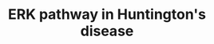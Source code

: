 ---
annotations:
- id: PW:0000003
  parent: signaling pathway
  type: Pathway Ontology
  value: signaling pathway
- id: PW:0000013
  parent: disease pathway
  type: Pathway Ontology
  value: disease pathway
- id: DOID:12858
  parent: central nervous system disease
  type: Disease Ontology
  value: Huntington's disease
- id: PW:0000017
  parent: disease pathway
  type: Pathway Ontology
  value: Huntington's disease pathway
authors:
- AARandCo
- Mkutmon
- Khanspers
- AMTan
- MaintBot
- Nirupama
- Eweitz
- Ash iyer
- Egonw
citedin: ''
communities:
- Diseases
- RareDiseases
description: This ERK pathway is implicated in Huntington's disease. The ligands BDNF,
  EGF, and Glu bind to their respective receptors (TrkB, EGFR, mGluR) and start a
  signal transduction pathway starting with RAS and RAF1, which leads to the stimulation
  of MEK then ERK. ERK promotes function of MSK1 (a downstream kinase), ElK1 and CREB
  (transcription factors), and caspases 3/7 (apoptotic molecules). These downstream
  targets are implicated in producing the effects of Huntington's disease at the cellular
  level. This pathway is based on Figure 1 from Bodai et al.  Proteins on this pathway
  have targeted assays available via the [CPTAC Assay Portal](https://assays.cancer.gov/available_assays?wp_id=WP3853)
last-edited: 2025-03-03
ndex: e4a0aed2-8b67-11eb-9e72-0ac135e8bacf
organisms:
- Homo sapiens
redirect_from:
- /index.php/Pathway:WP3853
- /instance/WP3853
- /instance/WP3853_r137219
revision: r137219
schema-jsonld:
- '@context': https://schema.org/
  '@id': https://wikipathways.github.io/pathways/WP3853.html
  '@type': Dataset
  creator:
    '@type': Organization
    name: WikiPathways
  description: This ERK pathway is implicated in Huntington's disease. The ligands
    BDNF, EGF, and Glu bind to their respective receptors (TrkB, EGFR, mGluR) and
    start a signal transduction pathway starting with RAS and RAF1, which leads to
    the stimulation of MEK then ERK. ERK promotes function of MSK1 (a downstream kinase),
    ElK1 and CREB (transcription factors), and caspases 3/7 (apoptotic molecules).
    These downstream targets are implicated in producing the effects of Huntington's
    disease at the cellular level. This pathway is based on Figure 1 from Bodai et
    al.  Proteins on this pathway have targeted assays available via the [CPTAC Assay
    Portal](https://assays.cancer.gov/available_assays?wp_id=WP3853)
  keywords:
  - BDNF
  - CASP3
  - CASP7
  - CREB
  - EGF
  - EGFR
  - ELK1
  - GRM1
  - Glutamate
  - HTT
  - MAP2K1
  - MAP2K2
  - MAPK1
  - MAPK3
  - MSK1
  - NTRK2
  - RAF1
  - RAS
  license: CC0
  name: ERK pathway in Huntington's disease
seo: CreativeWork
title: ERK pathway in Huntington's disease
wpid: WP3853
---